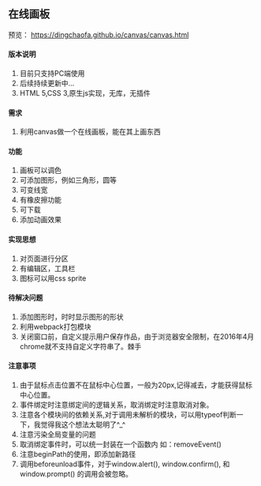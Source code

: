 ## 在线画板  
预览： https://dingchaofa.github.io/canvas/canvas.html
#### 版本说明
1. 目前只支持PC端使用  
2. 后续持续更新中...
3. HTML 5,CSS 3,原生js实现，无库，无插件

#### 需求
1. 利用canvas做一个在线画板，能在其上画东西

#### 功能
1. 画板可以调色
2. 可添加图形，例如三角形，圆等
3. 可变线宽
4. 有橡皮擦功能
5. 可下载
6. 添加动画效果

#### 实现思想
1. 对页面进行分区
2. 有编辑区，工具栏
3. 图标可以用css sprite

#### 待解决问题
1. 添加图形时，时时显示图形的形状
2. 利用webpack打包模块
3. 关闭窗口前，自定义提示用户保存作品，由于浏览器安全限制，在2016年4月chrome就不支持自定义字符串了。棘手

#### 注意事项
1. 由于鼠标点击位置不在鼠标中心位置，一般为20px,记得减去，才能获得鼠标中心位置。
2. 事件绑定时注意绑定间的逻辑关系，取消绑定时注意取消对象。
3. 注意各个模块间的依赖关系,对于调用未解析的模块，可以用typeof判断一下，我觉得我这个想法太聪明了^_^
4. 注意污染全局变量的问题
5. 取消绑定事件时，可以统一封装在一个函数内 如：removeEvent()
6. 注意beginPath的使用，即添加新路径
7. 调用beforeunload事件，对于window.alert(), window.confirm(), 和 window.prompt() 的调用会被忽略。